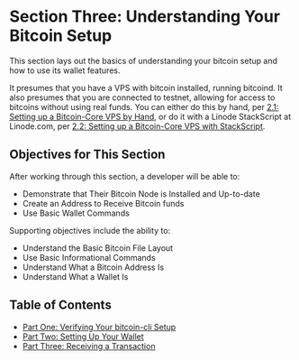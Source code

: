 # Section Three: Understanding Your Bitcoin Setup

This section lays out the basics of understanding your bitcoin setup and how to use its wallet features.

It presumes that you have a VPS with bitcoin installed, running bitcoind. It also presumes that you are connected to testnet, allowing for access to bitcoins without using real funds. You can either do this by hand, per [2.1: Setting up a Bitcoin-Core VPS by Hand](./2_1_Setting_Up_a_Bitcoin-Core_VPS_by_Hand.md), or do it with a Linode StackScript at Linode.com, per [2.2: Setting up a Bitcoin-Core VPS with StackScript](./2_2_Setting_Up_a_Bitcoin-Core_VPS_with_StackScript.md).

## Objectives for This Section

After working through this section, a developer will be able to:

   * Demonstrate that Their Bitcoin Node is Installed and Up-to-date
   * Create an Address to Receive Bitcoin funds
   * Use Basic Wallet Commands
   
Supporting objectives include the ability to:

   * Understand the Basic Bitcoin File Layout
   * Use Basic Informational Commands
   * Understand What a Bitcoin Address Is
   * Understand What a Wallet Is
   
## Table of Contents

* [Part One: Verifying Your bitcoin-cli Setup](3_1_Verifying_Your_Bitcoin-CLI_Setup.md)
* [Part Two: Setting Up Your Wallet](3_2_Setting_Up_Your_Wallet.md)
* [Part Three: Receiving a Transaction](3_3_Receiving_a_Transaction.md)

